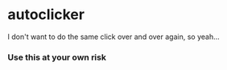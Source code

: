 # autoclicker
I don't want to do the same click over and over again, so yeah...

### Use this at your own risk
